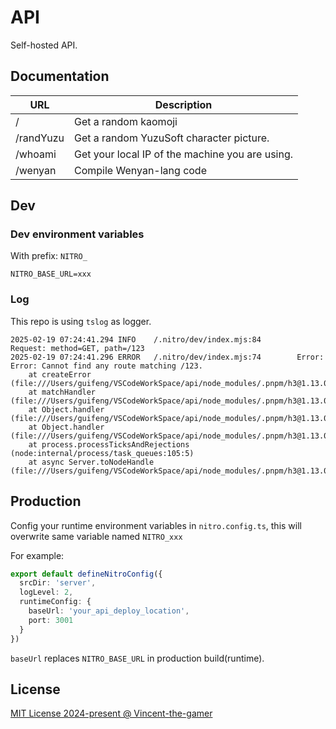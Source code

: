 # API

Self-hosted API.

## Documentation
| URL | Description |
| - | - |
| / | Get a random kaomoji |
| /randYuzu | Get a random YuzuSoft character picture. |
| /whoami | Get your local IP of the machine you are using. |
| /wenyan | Compile Wenyan-lang code |

## Dev

### Dev environment variables

With prefix: `NITRO_`

```
NITRO_BASE_URL=xxx
```

### Log

This repo is using `tslog` as logger.

```log
2025-02-19 07:24:41.294 INFO    /.nitro/dev/index.mjs:84        Request: method=GET, path=/123
2025-02-19 07:24:41.296 ERROR   /.nitro/dev/index.mjs:74        Error: Error: Cannot find any route matching /123.
    at createError (file:///Users/guifeng/VSCodeWorkSpace/api/node_modules/.pnpm/h3@1.13.0/node_modules/h3/dist/index.mjs:78:15)
    at matchHandler (file:///Users/guifeng/VSCodeWorkSpace/api/node_modules/.pnpm/h3@1.13.0/node_modules/h3/dist/index.mjs:2164:16)
    at Object.handler (file:///Users/guifeng/VSCodeWorkSpace/api/node_modules/.pnpm/h3@1.13.0/node_modules/h3/dist/index.mjs:2203:19)
    at Object.handler (file:///Users/guifeng/VSCodeWorkSpace/api/node_modules/.pnpm/h3@1.13.0/node_modules/h3/dist/index.mjs:1978:31)
    at process.processTicksAndRejections (node:internal/process/task_queues:105:5)
    at async Server.toNodeHandle (file:///Users/guifeng/VSCodeWorkSpace/api/node_modules/.pnpm/h3@1.13.0/node_modules/h3/dist/index.mjs:2270:7)

```

## Production

Config your runtime environment variables in `nitro.config.ts`, this will overwrite same variable
named `NITRO_xxx`

For example:

```ts
export default defineNitroConfig({
  srcDir: 'server',
  logLevel: 2,
  runtimeConfig: {
    baseUrl: 'your_api_deploy_location',
    port: 3001
  }
})
```

`baseUrl` replaces `NITRO_BASE_URL` in production build(runtime).

## License

[MIT License 2024-present @ Vincent-the-gamer](./LICENSE)
